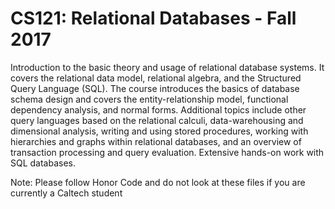 # CS121: Relational Databases - Fall 2017

Introduction to the basic theory and usage of relational database systems. It covers the relational data model, relational algebra, and the Structured Query Language (SQL). The course introduces the basics of database schema design and covers the entity-relationship model, functional dependency analysis, and normal forms. Additional topics include other query languages based on the relational calculi, data-warehousing and dimensional analysis, writing and using stored procedures, working with hierarchies and graphs within relational databases, and an overview of transaction processing and query evaluation. Extensive hands-on work with SQL databases.

Note: Please follow Honor Code and do not look at these files if you are currently a Caltech student
